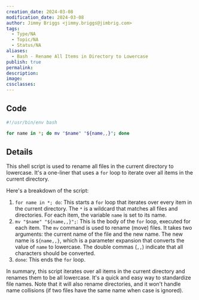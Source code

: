 ```yaml
---
creation_date: 2024-03-08
modification_date: 2024-03-08
author: Jimmy Briggs <jimmy.briggs@jimbrig.com>
tags:
  - Type/NA
  - Topic/NA
  - Status/NA
aliases:
  - Bash - Rename All Items in Directory to Lowercase
publish: true
permalink:
description:
image:
cssclasses:
---
```


## Code

```bash
#!/usr/bin/env bash

for name in *; do mv "$name" "${name,,}"; done
```

## Details

This shell script is used to rename all files in the current directory to lowercase. It's a one-liner that uses a `for` loop to iterate over all items in the current directory.

Here's a breakdown of the script:

1.  `for name in *; do`: This starts a `for` loop that iterates over every item in the current directory. The `*` is a wildcard that matches all files and directories. For each item, the variable `name` is set to its name.
2.  `mv "$name" "${name,,}";`: This is the body of the `for` loop, executed for each item. The `mv` command is used to rename (move) files. It takes two arguments: the current name of the file and the new name. The new name is `${name,,}`, which is a parameter expansion that converts the value of `name` to lowercase. The double commas (`,,`) indicate that all characters should be converted.
3.  `done`: This ends the `for` loop.

In summary, this script iterates over all items in the current directory and renames them to be all lowercase. It's a quick and easy way to standardize file names. Note that it will also rename directories, and it won't handle name collisions (if two files have the same name when case is ignored).